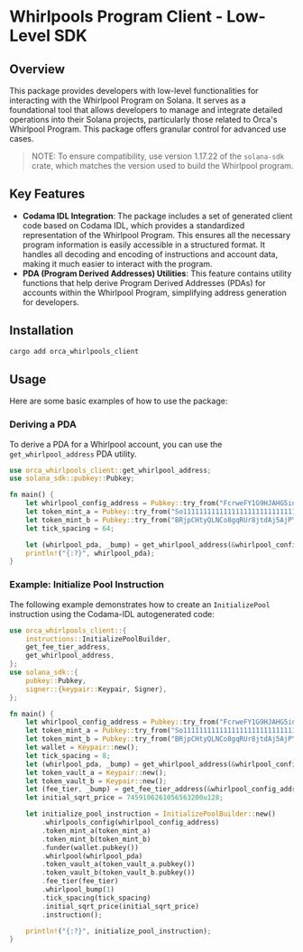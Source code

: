 # Whirlpools Program Client - Low-Level SDK

## Overview
This package provides developers with low-level functionalities for interacting with the Whirlpool Program on Solana. It serves as a foundational tool that allows developers to manage and integrate detailed operations into their Solana projects, particularly those related to Orca's Whirlpool Program. This package offers granular control for advanced use cases.

> NOTE: To ensure compatibility, use version 1.17.22 of the `solana-sdk` crate, which matches the version used to build the Whirlpool program.

## Key Features
- **Codama IDL Integration**: The package includes a set of generated client code based on Codama IDL, which provides a standardized representation of the Whirlpool Program. This ensures all the necessary program information is easily accessible in a structured format. It handles all decoding and encoding of instructions and account data, making it much easier to interact with the program.
- **PDA (Program Derived Addresses) Utilities**: This feature contains utility functions that help derive Program Derived Addresses (PDAs) for accounts within the Whirlpool Program, simplifying address generation for developers.

## Installation
```bash
cargo add orca_whirlpools_client
```

## Usage
Here are some basic examples of how to use the package:

### Deriving a PDA
To derive a PDA for a Whirlpool account, you can use the `get_whirlpool_address` PDA utility.

```rust
use orca_whirlpools_client::get_whirlpool_address;
use solana_sdk::pubkey::Pubkey;

fn main() {
    let whirlpool_config_address = Pubkey::try_from("FcrweFY1G9HJAHG5inkGB6pKg1HZ6x9UC2WioAfWrGkR").unwrap();
    let token_mint_a = Pubkey::try_from("So11111111111111111111111111111111111111112").unwrap(); // wSOL
    let token_mint_b = Pubkey::try_from("BRjpCHtyQLNCo8gqRUr8jtdAj5AjPYQaoqbvcZiHok1k").unwrap(); // DevUSDC
    let tick_spacing = 64;

    let (whirlpool_pda, _bump) = get_whirlpool_address(&whirlpool_config_address, &token_mint_a, &token_mint_b, tick_spacing).unwrap();
    println!("{:?}", whirlpool_pda);
}
```

### Example: Initialize Pool Instruction

The following example demonstrates how to create an `InitializePool` instruction using the Codama-IDL autogenerated code:

```rust
use orca_whirlpools_client::{
    instructions::InitializePoolBuilder,
    get_fee_tier_address,
    get_whirlpool_address,
};
use solana_sdk::{
    pubkey::Pubkey,
    signer::{keypair::Keypair, Signer},
};

fn main() {
    let whirlpool_config_address = Pubkey::try_from("FcrweFY1G9HJAHG5inkGB6pKg1HZ6x9UC2WioAfWrGkR").unwrap();
    let token_mint_a = Pubkey::try_from("So11111111111111111111111111111111111111112").unwrap(); // wSOL
    let token_mint_b = Pubkey::try_from("BRjpCHtyQLNCo8gqRUr8jtdAj5AjPYQaoqbvcZiHok1k").unwrap(); // DevUSDC
    let wallet = Keypair::new();
    let tick_spacing = 8;
    let (whirlpool_pda, _bump) = get_whirlpool_address(&whirlpool_config_address, &token_mint_a, &token_mint_b, tick_spacing).unwrap();
    let token_vault_a = Keypair::new();
    let token_vault_b = Keypair::new();
    let (fee_tier, _bump) = get_fee_tier_address(&whirlpool_config_address, tick_spacing).unwrap();
    let initial_sqrt_price = 7459106261056563200u128;

    let initialize_pool_instruction = InitializePoolBuilder::new()
        .whirlpools_config(whirlpool_config_address)
        .token_mint_a(token_mint_a)
        .token_mint_b(token_mint_b)
        .funder(wallet.pubkey())
        .whirlpool(whirlpool_pda)
        .token_vault_a(token_vault_a.pubkey())
        .token_vault_b(token_vault_b.pubkey())
        .fee_tier(fee_tier)
        .whirlpool_bump(1)
        .tick_spacing(tick_spacing)
        .initial_sqrt_price(initial_sqrt_price)
        .instruction();

    println!("{:?}", initialize_pool_instruction);
}
```